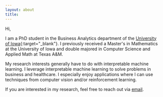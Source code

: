 ```yaml
---
layout: about
title: 
---
```


Hi,

I am a PhD student in the Business Analytics department of the [University of Iowa](https://tippie.uiowa.edu/about/business-analytics-department){:target="_blank"}. I previously received a Master's in Mathematics at the University of Iowa and double majored in Computer Science and Applied Math at Texas A&M.

My research interests generally have to do with interpretable machine learning. I leverage interpretable machine learning to solve problems in business and healthcare. I especially enjoy applications where I can use techniques from computer vision and/or reinforcement learning.

If you are interested in my research, feel free to reach out via [email](mailto:rragodos@uiowa.edu).
